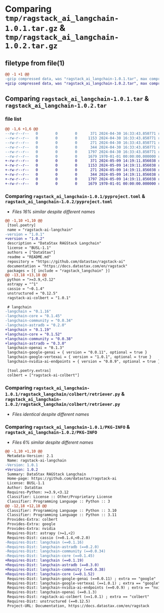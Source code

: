 # Comparing `tmp/ragstack_ai_langchain-1.0.1.tar.gz` & `tmp/ragstack_ai_langchain-1.0.2.tar.gz`

## filetype from file(1)

```diff
@@ -1 +1 @@
-gzip compressed data, was "ragstack_ai_langchain-1.0.1.tar", max compression
+gzip compressed data, was "ragstack_ai_langchain-1.0.2.tar", max compression
```

## Comparing `ragstack_ai_langchain-1.0.1.tar` & `ragstack_ai_langchain-1.0.2.tar`

### file list

```diff
@@ -1,6 +1,6 @@
--rw-r--r--   0        0        0      371 2024-04-30 16:33:43.850771 ragstack_ai_langchain-1.0.1/README.md
--rw-r--r--   0        0        0     1153 2024-04-30 16:33:43.850771 ragstack_ai_langchain-1.0.1/pyproject.toml
--rw-r--r--   0        0        0      271 2024-04-30 16:33:43.850771 ragstack_ai_langchain-1.0.1/ragstack_langchain/__init__.py
--rw-r--r--   0        0        0      344 2024-04-30 16:33:43.850771 ragstack_ai_langchain-1.0.1/ragstack_langchain/colbert/__init__.py
--rw-r--r--   0        0        0     1797 2024-04-30 16:33:43.850771 ragstack_ai_langchain-1.0.1/ragstack_langchain/colbert/retriever.py
--rw-r--r--   0        0        0     1679 1970-01-01 00:00:00.000000 ragstack_ai_langchain-1.0.1/PKG-INFO
+-rw-r--r--   0        0        0      371 2024-05-09 14:19:11.856038 ragstack_ai_langchain-1.0.2/README.md
+-rw-r--r--   0        0        0     1153 2024-05-09 14:19:11.856038 ragstack_ai_langchain-1.0.2/pyproject.toml
+-rw-r--r--   0        0        0      271 2024-05-09 14:19:11.856038 ragstack_ai_langchain-1.0.2/ragstack_langchain/__init__.py
+-rw-r--r--   0        0        0      344 2024-05-09 14:19:11.856038 ragstack_ai_langchain-1.0.2/ragstack_langchain/colbert/__init__.py
+-rw-r--r--   0        0        0     1797 2024-05-09 14:19:11.856038 ragstack_ai_langchain-1.0.2/ragstack_langchain/colbert/retriever.py
+-rw-r--r--   0        0        0     1679 1970-01-01 00:00:00.000000 ragstack_ai_langchain-1.0.2/PKG-INFO
```

### Comparing `ragstack_ai_langchain-1.0.1/pyproject.toml` & `ragstack_ai_langchain-1.0.2/pyproject.toml`

 * *Files 16% similar despite different names*

```diff
@@ -1,10 +1,10 @@
 [tool.poetry]
 name = "ragstack-ai-langchain"
-version = "1.0.1"
+version = "1.0.2"
 description = "DataStax RAGStack Langchain"
 license = "BUSL-1.1"
 authors = ["DataStax"]
 readme = "README.md"
 repository = "https://github.com/datastax/ragstack-ai"
 documentation = "https://docs.datastax.com/en/ragstack"
 packages = [{ include = "ragstack_langchain" }]
@@ -13,18 +13,18 @@
 python = ">=3.9,<3.12"
 astrapy = "^1"
 cassio = "~0.1.4"
 unstructured = "0.12.5"
 ragstack-ai-colbert = "1.0.1"
 
 # langchain
-langchain = "0.1.16"
-langchain-core = "0.1.45"
-langchain-community = "0.0.34"
-langchain-astradb = "0.2.0"
+langchain = "0.1.19"
+langchain-core = "0.1.52"
+langchain-community = "0.0.38"
+langchain-astradb = "0.3.0"
 langchain-openai = "0.1.3"
 langchain-google-genai = { version = "0.0.11", optional = true }
 langchain-google-vertexai = { version = "1.0.1", optional = true }
 langchain-nvidia-ai-endpoints = { version = "0.0.9", optional = true }
 
 [tool.poetry.extras]
 colbert = ["ragstack-ai-colbert"]
```

### Comparing `ragstack_ai_langchain-1.0.1/ragstack_langchain/colbert/retriever.py` & `ragstack_ai_langchain-1.0.2/ragstack_langchain/colbert/retriever.py`

 * *Files identical despite different names*

### Comparing `ragstack_ai_langchain-1.0.1/PKG-INFO` & `ragstack_ai_langchain-1.0.2/PKG-INFO`

 * *Files 6% similar despite different names*

```diff
@@ -1,10 +1,10 @@
 Metadata-Version: 2.1
 Name: ragstack-ai-langchain
-Version: 1.0.1
+Version: 1.0.2
 Summary: DataStax RAGStack Langchain
 Home-page: https://github.com/datastax/ragstack-ai
 License: BUSL-1.1
 Author: DataStax
 Requires-Python: >=3.9,<3.12
 Classifier: License :: Other/Proprietary License
 Classifier: Programming Language :: Python :: 3
@@ -12,18 +12,18 @@
 Classifier: Programming Language :: Python :: 3.10
 Classifier: Programming Language :: Python :: 3.11
 Provides-Extra: colbert
 Provides-Extra: google
 Provides-Extra: nvidia
 Requires-Dist: astrapy (>=1,<2)
 Requires-Dist: cassio (>=0.1.4,<0.2.0)
-Requires-Dist: langchain (==0.1.16)
-Requires-Dist: langchain-astradb (==0.2.0)
-Requires-Dist: langchain-community (==0.0.34)
-Requires-Dist: langchain-core (==0.1.45)
+Requires-Dist: langchain (==0.1.19)
+Requires-Dist: langchain-astradb (==0.3.0)
+Requires-Dist: langchain-community (==0.0.38)
+Requires-Dist: langchain-core (==0.1.52)
 Requires-Dist: langchain-google-genai (==0.0.11) ; extra == "google"
 Requires-Dist: langchain-google-vertexai (==1.0.1) ; extra == "google"
 Requires-Dist: langchain-nvidia-ai-endpoints (==0.0.9) ; extra == "nvidia"
 Requires-Dist: langchain-openai (==0.1.3)
 Requires-Dist: ragstack-ai-colbert (==1.0.1) ; extra == "colbert"
 Requires-Dist: unstructured (==0.12.5)
 Project-URL: Documentation, https://docs.datastax.com/en/ragstack
```

